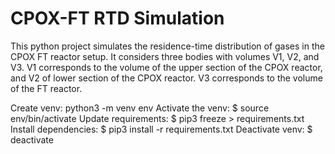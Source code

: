 # CPOX-FT RTD Simulation

This python project simulates the residence-time distribution of gases in the CPOX FT reactor setup.
It considers three bodies with volumes V1, V2, and V3.
V1 corresponds to the volume of the upper section of the CPOX reactor, and V2 of lower section of the CPOX reactor.
V3 corresponds to the volume of the FT reactor.

Create venv: python3 -m venv env
Activate the venv: $ source env/bin/activate
Update requirements: $ pip3 freeze > requirements.txt
Install dependencies: $ pip3 install -r requirements.txt
Deactivate venv: $ deactivate
